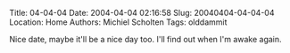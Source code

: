 Title: 04-04-04
Date: 2004-04-04 02:16:58
Slug: 20040404-04-04-04
Location: Home
Authors: Michiel Scholten
Tags: olddammit

<p>Nice date, maybe it'll be a nice day too. I'll find out when I'm awake again.</p>